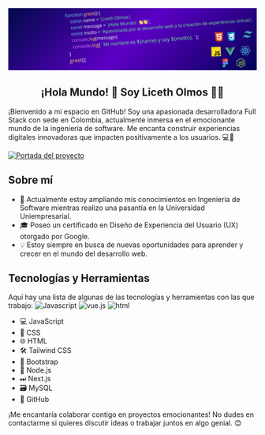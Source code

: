 <div align="center">
  <img src="function greet() {.png" alt="Portada del proyecto" >
</div>
<h2 align="center"> ¡Hola Mundo! 👋 Soy Liceth Olmos 👨‍💻 </h2>

¡Bienvenido a mi espacio en GitHub! Soy una apasionada desarrolladora Full Stack con sede en Colombia, actualmente inmersa en el emocionante mundo de la ingeniería de software. Me encanta construir experiencias digitales innovadoras que impacten positivamente a los usuarios. 💻🌟

 <a href="https://www.linkedin.com/in/liceth-olmos/"><img src="https://img.shields.io/badge/LinkedIn-0A66C2.svg?style=for-the-badge&logo=LinkedIn&logoColor=white" alt="Portada del proyecto" ></a>






## Sobre mí

- 🚀 Actualmente estoy ampliando mis conocimientos en Ingeniería de Software mientras realizo una pasantía en la Universidad Uniempresarial.
- 🎓 Poseo un certificado en Diseño de Experiencia del Usuario (UX) otorgado por Google.
- 💡 Estoy siempre en busca de nuevas oportunidades para aprender y crecer en el mundo del desarrollo web.

## Tecnologías y Herramientas

Aquí hay una lista de algunas de las tecnologías y herramientas con las que trabajo:
<img src="https://img.shields.io/badge/JavaScript-F7DF1E.svg?style=for-the-badge&logo=JavaScript&logoColor=black" alt="Javascript" >
<img src="https://img.shields.io/badge/Vue.js-4FC08D.svg?style=for-the-badge&logo=vuedotjs&logoColor=white" alt="vue.js" >
<img src="https://img.shields.io/badge/HTML5-E34F26.svg?style=for-the-badge&logo=HTML5&logoColor=white" alt="html" >
<img src="" alt="" >
<img src="" alt="" >
<img src="" alt="" >
- 💻 JavaScript
- 🎨 CSS
- 🌐 HTML
- 🛠 Tailwind CSS
- 🔧 Bootstrap
- 🚀 Node.js
- ⏭ Next.js
- 🗃 MySQL
- 🐙 GitHub

¡Me encantaría colaborar contigo en proyectos emocionantes! No dudes en contactarme si quieres discutir ideas o trabajar juntos en algo genial. 😊

